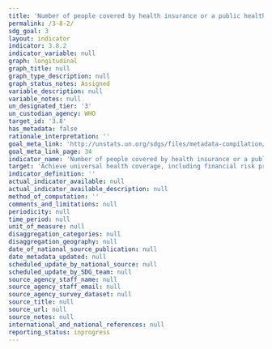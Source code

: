 ```yaml
---
title: 'Number of people covered by health insurance or a public health system per 1,000 population'
permalink: /3-8-2/
sdg_goal: 3
layout: indicator
indicator: 3.8.2
indicator_variable: null
graph: longitudinal
graph_title: null
graph_type_description: null
graph_status_notes: Assigned
variable_description: null
variable_notes: null
un_designated_tier: '3'
un_custodian_agency: WHO
target_id: '3.8'
has_metadata: false
rationale_interpretation: ''
goal_meta_link: 'http://unstats.un.org/sdgs/files/metadata-compilation/Metadata-Goal-3.pdf'
goal_meta_link_page: 34
indicator_name: 'Number of people covered by health insurance or a public health system per 1,000 population'
target: 'Achieve universal health coverage, including financial risk protection, access to quality essential health-care services and access to safe, effective, quality and affordable essential medicines and vaccines for all.'
indicator_definition: ''
actual_indicator_available: null
actual_indicator_available_description: null
method_of_computation: ''
comments_and_limitations: null
periodicity: null
time_period: null
unit_of_measure: null
disaggregation_categories: null
disaggregation_geography: null
date_of_national_source_publication: null
date_metadata_updated: null
scheduled_update_by_national_source: null
scheduled_update_by_SDG_team: null
source_agency_staff_name: null
source_agency_staff_email: null
source_agency_survey_dataset: null
source_title: null
source_url: null
source_notes: null
international_and_national_references: null
reporting_status: inprogress
---
```

